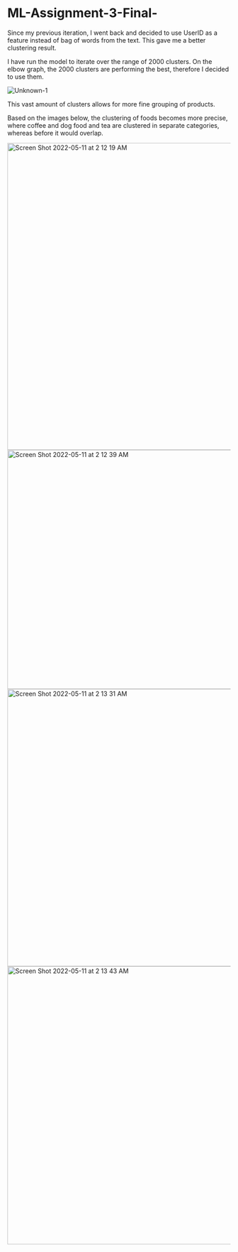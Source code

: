 # ML-Assignment-3-Final-

Since my previous iteration, I went back and decided to use UserID as a feature instead of bag of words from the text. This gave me a better clustering result. 

I have run the model to iterate over the range of 2000 clusters. On the elbow graph, the 2000 clusters are performing the best, therefore I decided to use them. 

![Unknown-1](https://user-images.githubusercontent.com/25304948/167782179-aaa7cf0c-cbb4-494c-9530-e750109426be.png)

This vast amount of clusters allows for more fine grouping of products. 

Based on the images below, the clustering of foods becomes more precise, where coffee and dog food and tea are clustered in separate categories, whereas before it would overlap. 


<img width="692" alt="Screen Shot 2022-05-11 at 2 12 19 AM" src="https://user-images.githubusercontent.com/25304948/167782211-1fd08e19-4970-4a39-9ca7-32f9f90d23e2.png">
<img width="539" alt="Screen Shot 2022-05-11 at 2 12 39 AM" src="https://user-images.githubusercontent.com/25304948/167782212-9bcfb413-45a6-406e-803d-f27742e6714a.png">
<img width="625" alt="Screen Shot 2022-05-11 at 2 13 31 AM" src="https://user-images.githubusercontent.com/25304948/167782214-fa568e53-fd3d-4ff0-bb51-108e5da0906d.png">
<img width="627" alt="Screen Shot 2022-05-11 at 2 13 43 AM" src="https://user-images.githubusercontent.com/25304948/167782215-bed27a66-587d-478d-bcfa-7bf08b75c3f8.png">

